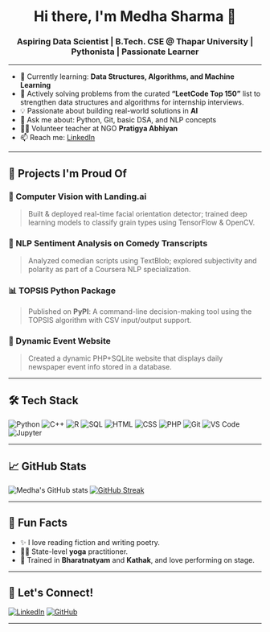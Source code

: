 <h1 align="center">Hi there, I'm Medha Sharma 👋</h1>
<h3 align="center">Aspiring Data Scientist | B.Tech. CSE @ Thapar University | Pythonista | Passionate Learner</h3>

---

- 🌱 Currently learning: **Data Structures, Algorithms, and Machine Learning**
- 🧠 Actively solving problems from the curated **“LeetCode Top 150”** list to strengthen data structures and algorithms for internship interviews.
- 💡 Passionate about building real-world solutions in **AI**
- 💬 Ask me about: Python, Git, basic DSA, and NLP concepts
- 🧑‍🏫 Volunteer teacher at NGO **Pratigya Abhiyan**
- 📫 Reach me: [LinkedIn](https://www.linkedin.com/in/medha-sharma-b024b0252/)

---

## 🚀 Projects I'm Proud Of

### 🧠 Computer Vision with Landing.ai
> Built & deployed real-time facial orientation detector; trained deep learning models to classify grain types using TensorFlow & OpenCV.

### 💬 NLP Sentiment Analysis on Comedy Transcripts
> Analyzed comedian scripts using TextBlob; explored subjectivity and polarity as part of a Coursera NLP specialization.

### 📊 TOPSIS Python Package
> Published on **PyPI**: A command-line decision-making tool using the TOPSIS algorithm with CSV input/output support.

### 📰 Dynamic Event Website
> Created a dynamic PHP+SQLite website that displays daily newspaper event info stored in a database.

---

## 🛠️ Tech Stack

![Python](https://img.shields.io/badge/-Python-3776AB?logo=python&logoColor=white&style=flat)
![C++](https://img.shields.io/badge/-C++-00599C?logo=cplusplus&logoColor=white&style=flat)
![R](https://img.shields.io/badge/-R-276DC3?logo=r&logoColor=white&style=flat)
![SQL](https://img.shields.io/badge/-SQL-4479A1?logo=postgresql&logoColor=white&style=flat)
![HTML](https://img.shields.io/badge/-HTML-E34F26?logo=html5&logoColor=white&style=flat)
![CSS](https://img.shields.io/badge/-CSS-1572B6?logo=css3&logoColor=white&style=flat)
![PHP](https://img.shields.io/badge/-PHP-777BB4?logo=php&logoColor=white&style=flat)
![Git](https://img.shields.io/badge/-Git-F05032?logo=git&logoColor=white&style=flat)
![VS Code](https://img.shields.io/badge/-VS%20Code-007ACC?logo=visualstudiocode&logoColor=white&style=flat)
![Jupyter](https://img.shields.io/badge/-Jupyter-F37626?logo=jupyter&logoColor=white&style=flat)

---

## 📈 GitHub Stats

![Medha's GitHub stats](https://github-readme-stats.vercel.app/api?username=Medha-glitch&show_icons=true&theme=radical)
[![GitHub Streak](https://streak-stats.demolab.com?user=Medha-glitch&theme=radical)](https://git.io/streak-stats)

---

## 🎯 Fun Facts
- ✨ I love reading fiction and writing poetry.
- 🧘‍♀️ State-level **yoga** practitioner.
- 💃 Trained in **Bharatnatyam** and **Kathak**, and love performing on stage.

---

## 🤝 Let's Connect!

[![LinkedIn](https://img.shields.io/badge/-LinkedIn-0077B5?logo=linkedin&logoColor=white&style=for-the-badge)](https://www.linkedin.com/in/medha-sharma-b024b0252/)
[![GitHub](https://img.shields.io/badge/-GitHub-181717?logo=github&logoColor=white&style=for-the-badge)](https://github.com/Medha-glitch)

---


<!--
**Medha-glitch/Medha-glitch** is a ✨ _special_ ✨ repository because its `README.md` (this file) appears on your GitHub profile.

Here are some ideas to get you started:

- 🔭 I’m currently working on ...
- 🌱 I’m currently learning ...
- 👯 I’m looking to collaborate on ...
- 🤔 I’m looking for help with ...
- 💬 Ask me about ...
- 📫 How to reach me: ...
- 😄 Pronouns: ...
- ⚡ Fun fact: ...
-->
